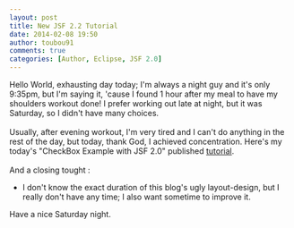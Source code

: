 ```yaml
---
layout: post
title: New JSF 2.2 Tutorial
date: 2014-02-08 19:50
author: toubou91
comments: true
categories: [Author, Eclipse, JSF 2.0]
---
```

<div dir="ltr" style="text-align:left;">Hello World, exhausting day today; I'm always a night guy and it's only 9:35pm, but I'm saying it, 'cause I found 1 hour after my meal to have my shoulders workout done! I prefer working out late at night, but it was Saturday, so I didn't have many choices.<br /><br />Usually, after evening workout, I'm very tired and I can't do anything in the rest of the day, but today, thank God, I achieved concentration. Here's my today's "CheckBox Example with JSF 2.0" published <a href="http://examples.javacodegeeks.com/enterprise-java/checkbox-example-with-jsf-2-0/" target="_blank">tutorial</a>.<br /><br />And a closing tought :<br /><ul style="text-align:left;"><li>I don't know the exact duration of this blog's ugly layout-design, but I really don't have any time; I also want sometime to improve it.</li></ul><div>Have a nice Saturday night.</div></div>
